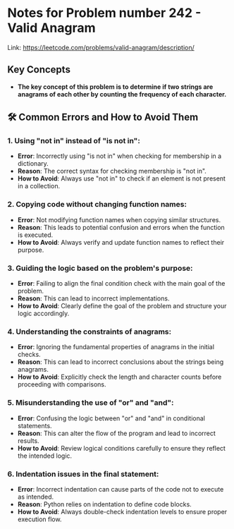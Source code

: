 # Notes for Problem number 242 - Valid Anagram

Link: https://leetcode.com/problems/valid-anagram/description/

## Key Concepts
- **The key concept of this problem is to determine if two strings are anagrams of each other by counting the frequency of each character.**

## 🛠️ Common Errors and How to Avoid Them

### 1. Using "not in" instead of "is not in":
- **Error**: Incorrectly using "is not in" when checking for membership in a dictionary.
- **Reason**: The correct syntax for checking membership is "not in".
- **How to Avoid**: Always use "not in" to check if an element is not present in a collection.

### 2. Copying code without changing function names:
- **Error**: Not modifying function names when copying similar structures.
- **Reason**: This leads to potential confusion and errors when the function is executed.
- **How to Avoid**: Always verify and update function names to reflect their purpose.

### 3. Guiding the logic based on the problem's purpose:
- **Error**: Failing to align the final condition check with the main goal of the problem.
- **Reason**: This can lead to incorrect implementations.
- **How to Avoid**: Clearly define the goal of the problem and structure your logic accordingly.

### 4. Understanding the constraints of anagrams:
- **Error**: Ignoring the fundamental properties of anagrams in the initial checks.
- **Reason**: This can lead to incorrect conclusions about the strings being anagrams.
- **How to Avoid**: Explicitly check the length and character counts before proceeding with comparisons.

### 5. Misunderstanding the use of "or" and "and":
- **Error**: Confusing the logic between "or" and "and" in conditional statements.
- **Reason**: This can alter the flow of the program and lead to incorrect results.
- **How to Avoid**: Review logical conditions carefully to ensure they reflect the intended logic.

### 6. Indentation issues in the final statement:
- **Error**: Incorrect indentation can cause parts of the code not to execute as intended.
- **Reason**: Python relies on indentation to define code blocks.
- **How to Avoid**: Always double-check indentation levels to ensure proper execution flow.
